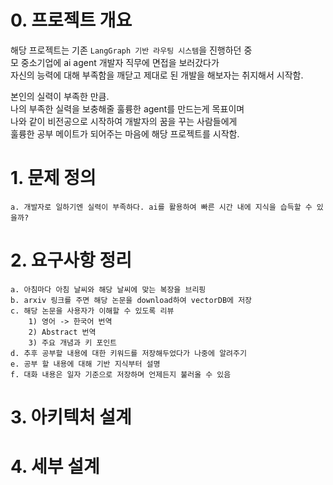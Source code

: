 # 0. 프로젝트 개요
해당 프로젝트는 기존 `LangGraph 기반 라우팅 시스템`을 진행하던 중  
모 중소기업에 ai agent 개발자 직무에 면접을 보러갔다가   
자신의 능력에 대해 부족함을 깨닫고 제대로 된 개발을 해보자는 취지해서 시작함.  

본인의 실력이 부족한 만큼.  
나의 부족한 실력을 보충해줄 훌륭한 agent를 만드는게 목표이며  
나와 같이 비전공으로 시작하여 개발자의 꿈을 꾸는 사람들에게  
훌륭한 공부 메이트가 되어주는 마음에 해당 프로젝트를 시작함.



# 1. 문제 정의
    a. 개발자로 일하기엔 실력이 부족하다. ai를 활용하여 빠른 시간 내에 지식을 습득할 수 있을까?

# 2. 요구사항 정리
    a. 아침마다 아침 날씨와 해당 날씨에 맞는 복장을 브리핑
    b. arxiv 링크를 주면 해당 논문을 download하여 vectorDB에 저장
    c. 해당 논문을 사용자가 이해할 수 있도록 리뷰
        1) 영어 -> 한국어 번역
        2) Abstract 번역
        3) 주요 개념과 키 포인트
    d. 추후 공부할 내용에 대한 키워드를 저장해두었다가 나중에 알려주기
    e. 공부 할 내용에 대해 기반 지식부터 설명
    f. 대화 내용은 일자 기준으로 저장하며 언제든지 불러올 수 있음


# 3. 아키텍처 설계


# 4. 세부 설계

